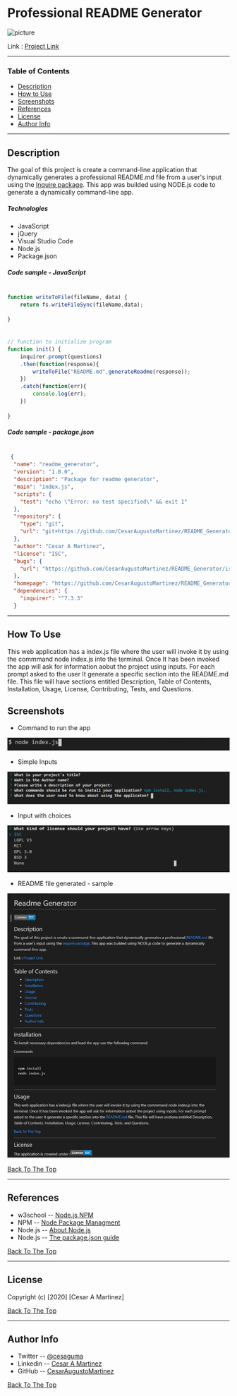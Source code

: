 # Professional README Generator

![picture](/assets/images/appVideo.gif)

Link : [Project Link]( https://github.com/CesarAugustoMartinez/README_Generator)

---

### Table of Contents

- [Description](#description)
- [How to Use](#how-to-use)
- [Screenshots](#screenshots)
- [References](#references)
- [License](#license)
- [Author Info](#author-info)

---

## Description

The goal of this project is create a command-line application that dynamically generates a professional README.md file from a user's input using the [Inquire package](https://www.npmjs.com/package/inquirer). This app was builded using NODE.js code to generate a dynamically command-line app. 

##### Technologies

- JavaScript
- jQuery
- Visual Studio Code
- Node.js
- Package.json

##### Code sample - JavaScript
#

```js
function writeToFile(fileName, data) {
    return fs.writeFileSync(fileName,data);

}


// function to initialize program
function init() {
    inquirer.prompt(questions)
    .then(function(response){
        writeToFile("README.md",generateReadme(response));
    })
    .catch(function(err){
        console.log(err);
    })

}

```
##### Code sample - package.json
#
```json
 {
  "name": "readme_generator",
  "version": "1.0.0",
  "description": "Package for readme generator",
  "main": "index.js",
  "scripts": {
    "test": "echo \"Error: no test specified\" && exit 1"
  },
  "repository": {
    "type": "git",
    "url": "git+https://github.com/CesarAugustoMartinez/README_Generator.git"
  },
  "author": "Cesar A Martinez",
  "license": "ISC",
  "bugs": {
    "url": "https://github.com/CesarAugustoMartinez/README_Generator/issues"
  },
  "homepage": "https://github.com/CesarAugustoMartinez/README_Generator#readme",
  "dependencies": {
    "inquirer": "^7.3.3"
  }

```
---

## How To Use

This web application has a index.js file where the user will invoke it by using the commmand node index.js into the terminal. Once It has been invoked the app will ask for information aobut the project using inputs. For each prompt asked to the user It generate a specific section into the README.md file. This file will have sections entitled Description, Table of Contents, Installation, Usage, License, Contributing, Tests, and Questions.
 
## Screenshots

- Command to run the app

![picture](assets/images/run.png)

- Simple Inputs 

![picture](assets/images/simpleInputs.png)

- Input with choices

![picture](assets/images/choicesInput.png)

- README file generated - sample

![picture](assets/images/readmeFileGenerated.png)

[Back To The Top](#Weather-Dashboard)

---

## References

- w3school -- [Node.js NPM](https://www.w3schools.com/nodejs/nodejs_npm.asp)
- NPM -- [Node Package Managment](https://www.npmjs.com/)
- Node.js -- [About Node.js](https://nodejs.org/en/)
- Node.js -- [The package.json guide](https://nodejs.dev/learn/the-package-json-guide)


[Back To The Top](#Professional-README-Generator)

---

## License

Copyright (c) [2020] [Cesar A Martinez]

[Back To The Top](#Professional-README-Generator)

---

## Author Info

- Twitter -- [@cesaguma](https://twitter.com/cesaguma)
- Linkedin -- [Cesar A Martinez](https://www.linkedin.com/in/cesar-augusto-martinez-auquilla-03934a16b/)
- GitHub -- [CesarAugustoMartinez](https://github.com/CesarAugustoMartinez)

[Back To The Top](#Professional-README-Generator)
